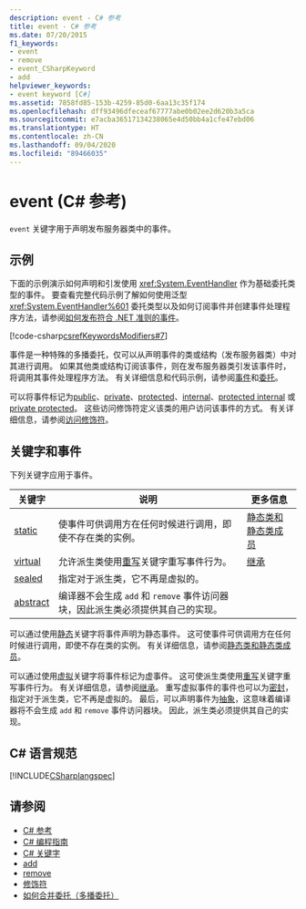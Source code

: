 ```yaml
---
description: event - C# 参考
title: event - C# 参考
ms.date: 07/20/2015
f1_keywords:
- event
- remove
- event_CSharpKeyword
- add
helpviewer_keywords:
- event keyword [C#]
ms.assetid: 7858fd85-153b-4259-85d0-6aa13c35f174
ms.openlocfilehash: dff93496dfeceaf67777abe0b02ee2d620b3a5ca
ms.sourcegitcommit: e7acba36517134238065e4d50bb4a1cfe47ebd06
ms.translationtype: HT
ms.contentlocale: zh-CN
ms.lasthandoff: 09/04/2020
ms.locfileid: "89466035"
---
```

# <a name="event-c-reference"></a>event (C# 参考)

`event` 关键字用于声明发布服务器类中的事件。

## <a name="example"></a>示例

下面的示例演示如何声明和引发使用 <xref:System.EventHandler> 作为基础委托类型的事件。 要查看完整代码示例了解如何使用泛型 <xref:System.EventHandler%601> 委托类型以及如何订阅事件并创建事件处理程序方法，请参阅[如何发布符合 .NET 准则的事件](../../programming-guide/events/how-to-publish-events-that-conform-to-net-framework-guidelines.md)。

[!code-csharp[csrefKeywordsModifiers#7](~/samples/snippets/csharp/VS_Snippets_VBCSharp/csrefKeywordsModifiers/CS/csrefKeywordsModifiers.cs#7)]

事件是一种特殊的多播委托，仅可以从声明事件的类或结构（发布服务器类）中对其进行调用。 如果其他类或结构订阅该事件，则在发布服务器类引发该事件时，将调用其事件处理程序方法。 有关详细信息和代码示例，请参阅[事件](../../programming-guide/events/index.md)和[委托](../../programming-guide/delegates/index.md)。

可以将事件标记为[public](./public.md)、[private](./private.md)、[protected](./protected.md)、[internal](./internal.md)、[protected internal](./protected-internal.md) 或 [private protected](./private-protected.md)。 这些访问修饰符定义该类的用户访问该事件的方式。 有关详细信息，请参阅[访问修饰符](../../programming-guide/classes-and-structs/access-modifiers.md)。

## <a name="keywords-and-events"></a>关键字和事件

下列关键字应用于事件。

|关键字|说明|更多信息|
|-------------|-----------------|--------------------------|
|[static](./static.md)|使事件可供调用方在任何时候进行调用，即使不存在类的实例。|[静态类和静态类成员](../../programming-guide/classes-and-structs/static-classes-and-static-class-members.md)|
|[virtual](./virtual.md)|允许派生类使用[重写](./override.md)关键字重写事件行为。|[继承](../../programming-guide/classes-and-structs/inheritance.md)|
|[sealed](./sealed.md)|指定对于派生类，它不再是虚拟的。||
|[abstract](./abstract.md)|编译器不会生成 `add` 和 `remove` 事件访问器块，因此派生类必须提供其自己的实现。||

可以通过使用[静态](./static.md)关键字将事件声明为静态事件。 这可使事件可供调用方在任何时候进行调用，即使不存在类的实例。 有关详细信息，请参阅[静态类和静态类成员](../../programming-guide/classes-and-structs/static-classes-and-static-class-members.md)。

可以通过使用[虚拟](./virtual.md)关键字将事件标记为虚事件。 这可使派生类使用[重写](./override.md)关键字重写事件行为。 有关详细信息，请参阅[继承](../../programming-guide/classes-and-structs/inheritance.md)。 重写虚拟事件的事件也可以为[密封](./sealed.md)，指定对于派生类，它不再是虚拟的。 最后，可以声明事件为[抽象](./abstract.md)，这意味着编译器将不会生成 `add` 和 `remove` 事件访问器块。 因此，派生类必须提供其自己的实现。

## <a name="c-language-specification"></a>C# 语言规范

[!INCLUDE[CSharplangspec](~/includes/csharplangspec-md.md)]

## <a name="see-also"></a>请参阅

- [C# 参考](../index.md)
- [C# 编程指南](../../programming-guide/index.md)
- [C# 关键字](./index.md)
- [add](./add.md)
- [remove](./remove.md)
- [修饰符](index.md)
- [如何合并委托（多播委托）](../../programming-guide/delegates/how-to-combine-delegates-multicast-delegates.md)
